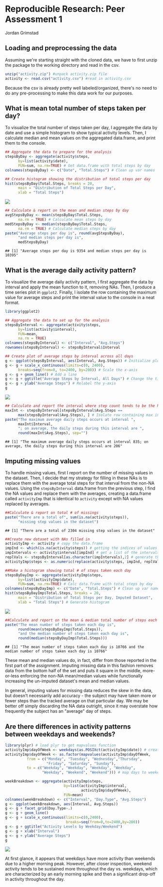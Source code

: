 # Reproducible Research: Peer Assessment 1
Jordan Grimstad  


## Loading and preprocessing the data
Assuming we're starting straight with the cloned data, we have to first unzip the package to the working directory and read in the csv.

```r
unzip("activity.zip") #unpack activity.zip file
activity <- read.csv("activity.csv") #read in activity.csv
```
Because the csv is already pretty well labeled/organized, there's no need to do any pre-processing to make this data work for our purposes.


## What is mean total number of steps taken per day?
To visualize the total number of steps taken per day, I aggregate the data by date and use a simple histogram to show typical activity levels. Then, I calculate median and mean values on the aggregated data.frame, and print them to the console.


```r
## Aggregate the data to prepare for the analysis
stepsByDay <- aggregate(activity$steps,
      by=list(activity$date), 
      FUN=sum, na.rm=TRUE) # Get data.frame with total steps by day
colnames(stepsByDay) <- c("Date", "Total.Steps") # Clean up var names

## Create histogram showing the distribution of total steps per day
hist(stepsByDay$Total.Steps, breaks = 20, 
      main = "Distribution of Total Steps per Day", 
      xlab = "Total Steps")
```

![](PA1_template_files/figure-html/totalStepView-1.png) 

```r
## Calculate & report on the mean and median steps by day
avgStepsByDay <- mean(stepsByDay$Total.Steps, 
      na.rm = TRUE) # Calculate mean steps by day
medStepsByDay <- median(stepsByDay$Total.Steps, 
      na.rm = TRUE) # Calculate median steps by day
paste("Average steps per day is", round(avgStepsByDay),
      "and median steps per day is", 
      medStepsByDay)
```

```
## [1] "Average steps per day is 9354 and median steps per day is 10395"
```

## What is the average daily activity pattern?
To visualize the average daily activity pattern, I first aggregate the data by interval and apply the mean function to it, removing NAs. Then, I produce a time series plot in `ggplot2`. Finally, I isolate the row containing the maximum value for average steps and print the interval value to the console in a neat format.

```r
library(ggplot2)

## Aggregate the data to set up for the analysis
stepsByInterval <- aggregate(activity$steps,
      by=list(activity$interval), 
      FUN=mean, 
      na.rm = TRUE)
colnames(stepsByInterval) <- c("Interval", "Avg.Steps")
rownames(stepsByInterval) <- stepsByInterval$Interval

## Create plot of average steps by interval across all days
g <- ggplot(stepsByInterval, aes(Interval, Avg.Steps)) # Initialize plot
g <- g + scale_x_continuous(limits=c(0, 2400), 
      breaks=seq(from=0, to=2400, by=200)) # Scale the x-axis
g <- g + geom_line() # Add a line
g <- g + ggtitle("Average Steps by Interval, All Days") # Change the title
g <- g + ylab("Average Steps") # Relabel the y-axis
g
```

![](PA1_template_files/figure-html/avgDailyActivity-1.png) 

```r
## Calculate and report the interval where step count tends to be the highest
maxInt <- stepsByInterval[stepsByInterval$Avg.Steps ==
      max(stepsByInterval$Avg.Steps), ] # Isolate row containing max interval
paste("The maximum average daily steps occurs at interval ",
      maxInt$Interval, 
      "; on average, the daily steps during this interval are ",
      round(maxInt$Avg.Steps), sep="")
```

```
## [1] "The maximum average daily steps occurs at interval 835; on average, the daily steps during this interval are 206"
```


## Imputing missing values
To handle missing values, first I report on the number of missing values in the dataset. Then, I decide that my strategy for filling in these NAs is to replace them with the average total steps for that interval from the non-NA values. Using the `stepsByInterval` data.frame from the previous step, I find the NA values and replace them with the averages, creating a data.frame called `activityImp` that is identical to `activity` except with NA values replaced by averages.


```r
##Calculate & report on total # of missings
paste("There are a total of", sum(is.na(activity$steps)), 
      "missing step values in the dataset")
```

```
## [1] "There are a total of 2304 missing step values in the dataset"
```

```r
##Create new dataset with NAs filled in
activityImp <- activity # copy the data.frame
impInd <- which(is.na(activity$steps)) # getting the indices of values that need replacing
impIntervals <- activity$interval[impInd] # get a list of the intervals that need replacing, in order
replVals <- stepsByInterval[as.character(impIntervals),2] # generate the list of replacement values
activityImp$steps <- as.numeric(replace(activity$steps, impInd, replVals)) # replace the NA values in activityImp

##Make a histogram showing total # of steps taken each day
stepsByDayImp <- aggregate(activityImp$steps,
      by=list(activityImp$date), 
      FUN=sum, na.rm=TRUE) # Calc data.frame with total steps by day
colnames(stepsByDayImp) <- c("Date", "Total.Steps") # Clean up var names
hist(stepsByDayImp$Total.Steps, breaks = 20, 
      main = "Distribution of Total Steps per Day, Imputed Dataset", 
      xlab = "Total Steps") # Generate histogram
```

![](PA1_template_files/figure-html/imputedDataset-1.png) 

```r
##Calculate and report on the mean & median total number of steps each day
paste("The mean number of steps taken each day is",
      round(mean(stepsByDayImp$Total.Steps)), 
      "and the median number of steps taken each day is",
      round(median(stepsByDayImp$Total.Steps)))
```

```
## [1] "The mean number of steps taken each day is 10766 and the median number of steps taken each day is 10766"
```
These mean and median values do, in fact, differ from those reported in the first part of the assignment. Imputing missing data in this fashion removes data from the bottom half of the set and puts it square in the middle, more-or-less enforcing the non-NA mean/median values while functionally increasing the un-imputed dataset's mean and median values.

In general, imputing values for missing data reduces the skew in the data, but doesn't necessarily add accuracy - the subject may have taken more or fewer steps than the tracked average on that particular day. We may be better off simply discarding the NA data outright, since it may overstate how frequently the subject has an "average" day of steps.


## Are there differences in activity patterns between weekdays and weekends?


```r
library(plyr) # load plyr to get mapvalues function
activityImp$dayOfWeek <- weekdays(as.POSIXct(activityImp$date)) # create column with day names
activityImp$dayOfWeek <- as.factor(mapvalues(activityImp$dayOfWeek, 
          from = c("Monday", "Tuesday", "Wednesday","Thursday", 
                   "Friday", "Saturday", "Sunday"),
          to = c("Weekday", "Weekday", "Weekday", "Weekday", 
                 "Weekday", "Weekend", "Weekend"))) # map days to weekday/weekend levels

weekBreakdown <- aggregate(activityImp$steps, 
                           by=list(activityImp$interval,
                                   activityImp$dayOfWeek), 
                           FUN=mean)
colnames(weekBreakdown) <- c("Interval", "Day.Type", "Avg.Steps")
g <- ggplot(weekBreakdown, aes(Interval, Avg.Steps))
g <- g + facet_grid(Day.Type~.)
g <- g + geom_line()
g <- g + scale_x_continuous(limits=c(0,2400),
                            breaks=seq(from=0,to=2400,by=200))
g <- g + ggtitle("Activity Levels by Weekday/Weekend")
g <- g + xlab("Interval")
g <- g + ylab("Average Steps")
g
```

![](PA1_template_files/figure-html/weekdayWeekendDiff-1.png) 

At first glance, it appears that weekdays have more activity than weekends due to a higher morning peak. However, after closer inspection, weekend activity tends to be sustained more throughout the day vs. weekdays, which are characterized by an early morning spike and then a significant drop-off in activity throughout the day.
